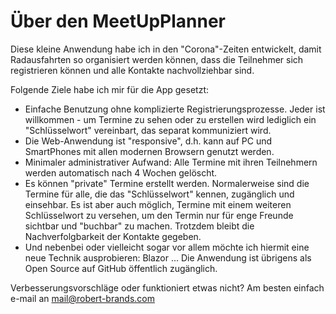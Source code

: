 # Über den MeetUpPlanner

Diese kleine Anwendung habe ich in den "Corona"-Zeiten entwickelt, damit Radausfahrten so organisiert werden können, dass die Teilnehmer sich registrieren können und alle Kontakte nachvollziehbar sind.

Folgende Ziele habe ich mir für die App gesetzt:
- Einfache Benutzung ohne komplizierte Registrierungsprozesse. Jeder ist willkommen - um Termine zu sehen oder zu erstellen wird lediglich ein "Schlüsselwort" vereinbart, das separat kommuniziert wird.
- Die Web-Anwendung ist "responsive", d.h. kann auf PC und SmartPhones mit allen modernen Browsern genutzt werden.
- Minimaler administrativer Aufwand: Alle Termine mit ihren Teilnehmern werden automatisch nach 4 Wochen gelöscht.
- Es können "private" Termine erstellt werden. Normalerweise sind die Termine für alle, die das "Schlüsselwort" kennen, zugänglich und einsehbar. Es ist aber auch möglich, Termine mit einem weiteren Schlüsselwort zu versehen, um den Termin nur für enge Freunde sichtbar und "buchbar" zu machen. Trotzdem bleibt die Nachverfolgbarkeit der Kontakte gegeben.
- Und nebenbei oder vielleicht sogar vor allem möchte ich hiermit eine neue Technik ausprobieren: Blazor ... Die Anwendung ist übrigens als Open Source auf GitHub öffentlich zugänglich.

Verbesserungsvorschläge oder funktioniert etwas nicht? Am besten einfach e-mail an [mail@robert-brands.com](mailto:mail@robert-bands.com)

